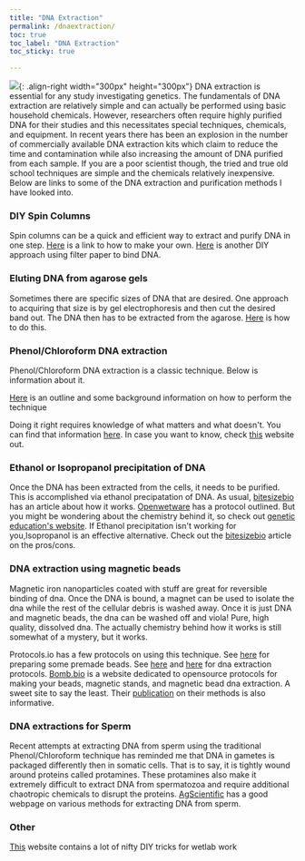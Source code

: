```yaml
---
title: "DNA Extraction"
permalink: /dnaextraction/
toc: true
toc_label: "DNA Extraction"
toc_sticky: true

---
```


![](/assets/images/ethanol.jpeg){: .align-right width="300px" height="300px"}  DNA extraction is essential for any study investigating genetics. The fundamentals of DNA extraction are relatively simple and can actually be performed using basic household chemicals. However, researchers often require highly purified DNA for their studies and this necessitates special techniques, chemicals, and equipment. In recent years there has been an explosion in the number of commercially available DNA extraction kits which claim to reduce the time and contamination while also increasing the amount of DNA purified from each sample. If you are a poor scientist though, the tried and true old school techniques are simple and the chemicals relatively inexpensive. Below are links to some of the DNA extraction and purification methods I have looked into. 

### DIY Spin Columns
Spin columns can be a quick and efficient way to extract and purify DNA in one step. [Here](https://www.sciencedirect.com/sdfe/pdf/download/eid/1-s2.0-S0003269703004032/first-page-pdf) is a link to how to make your own. [Here](https://www.ncbi.nlm.nih.gov/pmc/articles/PMC6286138/) is another DIY approach using filter paper to bind DNA.


### Eluting DNA from agarose gels
Sometimes there are specific sizes of DNA that are desired. One approach to acquiring that size is by gel electrophoresis and then cut the desired band out. The DNA then has to be extracted from the agarose. [Here](http://www.methodbook.net/dna/gelextrc.html) is how to do this. 

### Phenol/Chloroform DNA extraction 
Phenol/Chloroform DNA extraction is a classic technique. Below is information about it. 

[Here](https://openwetware.org/wiki/Phenol/chloroform_extraction) is an outline and some background information on how to perform the technique

Doing it right requires knowledge of what matters and what doesn't. You can find that information [here](https://bitesizebio.com/3651/practical-application-of-phenolchloroform-extraction/). In case you want to know, check [this](http://geneticeducation.co.in/phenol-chloroform-dna-extraction-basics-preparation-of-chemicals-and-protocol/) website out. 

### Ethanol or Isopropanol precipitation of DNA
Once the DNA has been extracted from the cells, it needs to be purified. This is accomplished via ethanol precipatation of DNA. As usual, [bitesizebio](https://bitesizebio.com/253/the-basics-how-ethanol-precipitation-of-dna-and-rna-works/) has an article about how it works. [Openwetware](https://openwetware.org/wiki/Ethanol_precipitation_of_nucleic_acids) has a protocol outlined. But you might be wondering about the chemistry behind it, so check out [genetic education's website](http://geneticeducation.co.in/a-quick-guide-on-dna-precipitation-and-dna-precipitation-protocol/). If Ethanol precipitation isn't working for you,Isopropanol is an effective alternative. Check out the [bitesizebio](https://bitesizebio.com/2839/dna-precipitation-ethanol-vs-isopropanol/) article on the pros/cons. 

### DNA extraction using magnetic beads
Magnetic iron nanoparticles coated with stuff are great for reversible binding of dna. Once the DNA is bound, a magnet can be used to isolate the dna while the rest of the cellular debris is washed away. Once it is just DNA and magnetic beads, the dna can be washed off and viola! Pure, high quality, dissolved dna. The actually chemistry behind how it works is still somewhat of a mystery, but it works.

Protocols.io has a few protocols on using this technique. See [here](https://www.protocols.io/view/preparation-of-1-5-mg-ml-sera-mag-carbolylate-modi-g2abyae) for preparing some premade beads. See [here](https://www.protocols.io/view/magnetic-particle-based-dna-purification-kcvcsw6) and [here](https://www.protocols.io/view/dna-size-selection-1kb-and-clean-up-using-an-optim-idmca46) for dna extraction protocols. [Bomb.bio](https://bomb.bio) is a website dedicated to opensource protocols for making your beads, magnetic stands, and magnetic bead dna extraction. A sweet site to say the least. Their [publication](https://journals.plos.org/plosbiology/article?id=10.1371/journal.pbio.3000107) on their methods is also informative.  

### DNA extractions for Sperm
Recent attempts at extracting DNA from sperm using the traditional Phenol/Chloroform technique has reminded me that DNA in gametes is packaged differently then in somatic cells. That is to say, it is tightly wound around proteins called protamines. These protamines also make it extremely difficult to extract DNA from spermatozoa and require additional chaotropic chemicals to disrupt the proteins. [AgScientific](https://agscientific.com/blog/2018/02/proteinase-k-sperm/) has a good webpage on various methods for extracting DNA from sperm. 

### Other 
[This](https://pipettejockey.com/2018/11/13/dense-phase-separating-gel-homemade-trizol-combo/) website contains a lot of nifty DIY tricks for wetlab work

